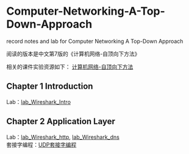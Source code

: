 # Computer-Networking-A-Top-Down-Approach
record notes and lab for Computer Networking A Top-Down Approach

阅读的版本是中文第7版的《计算机网络-自顶向下方法》  

相关的课件实验资源如下：
[计算机网络-自顶向下方法](https://gaia.cs.umass.edu/kurose_ross/index.php)  

## Chapter 1 Introduction  
Lab：[lab_Wireshark_Intro](https://github.com/YangLi0306/Computer-Networking-A-Top-Down-Approach/blob/main/Chapter_1_Introduction/lab_Wireshark_Intro.md)

## Chapter 2 Application Layer  
Lab：[lab_Wireshark_http](https://github.com/YangLi0306/Computer-Networking-A-Top-Down-Approach/blob/main/Chapter_2_Application%20Layer/lab_Wireshark_http.md), [lab_Wireshark_dns](https://github.com/YangLi0306/Computer-Networking-A-Top-Down-Approach/blob/main/Chapter_2_Application%20Layer/lab_Wireshark_dns.md)  
套接字编程：[UDP套接字编程](https://github.com/YangLi0306/Computer-Networking-A-Top-Down-Approach/blob/main/Chapter_2_Application%20Layer/UDP%E5%A5%97%E6%8E%A5%E5%AD%97%E7%BC%96%E7%A8%8B.md)
